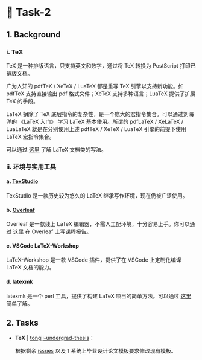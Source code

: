 # :rocket: Task-2

## 1. Background

### i. TeX

TeX 是一种排版语言，只支持英文和数字，通过将 TeX 转换为 PostScript 打印已排版文档。

广为人知的 pdfTeX / XeTeX / LuaTeX 都是重写 TeX 引擎以支持新功能。如 pdfTeX 支持直接输出 pdf 格式文件；XeTeX 支持多种语言；LuaTeX 提供了扩展 TeX 的手段。

LaTeX 摒除了 TeX 底层指令的复杂性，是一个庞大的宏指令集合。可以通过刘海洋的 《LaTeX 入门》 学习 LaTeX 基本使用。所谓的 pdfLaTeX / XeLaTeX / LuaLaTeX 就是在分别使用上述 pdfTeX / XeTeX / LuaTeX 引擎的前提下使用 LaTeX 宏指令集合。

可以通过 [这里](https://www.overleaf.com/learn/latex/Writing_your_own_class) 了解 LaTeX 文档类的写法。

### ii. 环境与实用工具

#### a. [TexStudio](https://www.texstudio.org/)

TexStudio 是一款历史较为悠久的 LaTeX 继承写作环境，现在仍被广泛使用。

#### b. [Overleaf](https://www.overleaf.com/)

Overleaf 是一款线上 LaTeX 编辑器，不需人工配环境，十分容易上手。你可以通过 [这里](https://www.overleaf.com/latex/templates/tongji-undergrad-thesis/dfdvqsmpfcgk) 在 Overleaf 上写课程报告。

#### c. VSCode LaTeX-Workshop

LaTeX-Workshop 是一款 VSCode 插件，提供了在 VSCode 上定制化编译 LaTeX 文档的能力。

#### d. latexmk

latexmk 是一个 perl 工具，提供了构建 LaTeX 项目的简单方法。可以通过 [这里](https://mg.readthedocs.io/latexmk.html) 简单了解。

## 2. Tasks

* **TeX** | [tongji-undergrad-thesis](https://github.com/TJ-CSCCG/tongji-undergrad-thesis)：

  根据剩余 [issues](https://github.com/TJ-CSCCG/tongji-undergrad-thesis/issues) 以及 1 系统上毕业设计论文模板要求修改现有模板。
